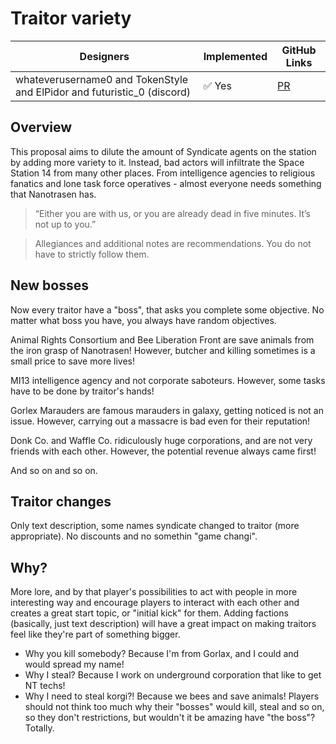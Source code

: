 # Traitor variety

| Designers | Implemented | GitHub Links |
|---|---|---|
| whateverusername0 and TokenStyle and ElPidor and futuristic_0 (discord) | :white_check_mark: Yes | [PR](https://github.com/space-wizards/space-station-14/pull/30198) |

## Overview
This proposal aims to dilute the amount of Syndicate agents on the station by adding more variety to it. Instead, bad actors will infiltrate the Space Station 14 from many other places.
From intelligence agencies to religious fanatics and lone task force operatives - almost everyone needs something that Nanotrasen has.

> “Either you are with us, or you are already dead in five minutes. It’s not up to you.”

> Allegiances and additional notes are recommendations. You do not have to strictly follow them.

## New bosses
Now every traitor have a "boss", that asks you complete some objective. No matter what boss you have, you always have random objectives.

Animal Rights Consortium and Bee Liberation Front are save animals from the iron grasp of Nanotrasen! However, butcher and killing sometimes is a small price to save more lives!

MI13 intelligence agency and not corporate saboteurs. However, some tasks have to be done by traitor's hands!

Gorlex Marauders are famous marauders in galaxy, getting noticed is not an issue. However, carrying out a massacre is bad even for their reputation!

Donk Co. and Waffle Co. ridiculously huge corporations, and are not very friends with each other. However, the potential revenue always came first!

And so on and so on.

## Traitor changes
Only text description, some names syndicate changed to traitor (more appropriate). No discounts and no somethin "game changi".

## Why?
More lore, and by that player's possibilities to act with people in more interesting way and encourage players to interact with each other and creates a great start topic, or "initial kick" for them. Adding factions (basically, just text description) will have a great impact on making traitors feel like they're part of something bigger.
- Why you kill somebody? Because I'm from Gorlax, and I could and would spread my name!
- Why I steal? Because I work on underground corporation that like to get NT techs!
- Why I need to steal korgi?! Because we bees and save animals!
Players should not think too much why their "bosses" would kill, steal and so on, so they don't restrictions, but wouldn't it be amazing have "the boss"? Totally.
